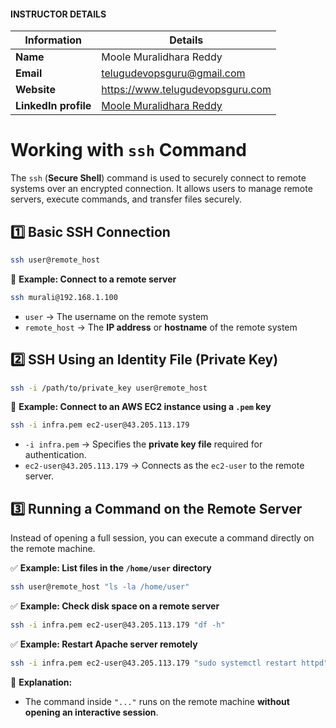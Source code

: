 #### INSTRUCTOR DETAILS

|  Information             | Details                                                                      |
|----------------------    |------------------------------------------------------------------------------|
| **Name**                 | Moole Muralidhara Reddy                                                      |
| **Email**                | telugudevopsguru@gmail.com                                                |
| **Website**              | https://www.telugudevopsguru.com               |
| **LinkedIn profile**     | [Moole Muralidhara Reddy](https://www.linkedin.com/in/moole-muralidhara-reddy) |

# **Working with `ssh` Command**  

The `ssh` (**Secure Shell**) command is used to securely connect to remote systems over an encrypted connection. It allows users to manage remote servers, execute commands, and transfer files securely.  

## **1️⃣ Basic SSH Connection**
```sh
ssh user@remote_host
```
📌 **Example: Connect to a remote server**
```sh
ssh murali@192.168.1.100
```
- `user` → The username on the remote system  
- `remote_host` → The **IP address** or **hostname** of the remote system  

## **2️⃣ SSH Using an Identity File (Private Key)**
```sh
ssh -i /path/to/private_key user@remote_host
```
📌 **Example: Connect to an AWS EC2 instance using a `.pem` key**
```sh
ssh -i infra.pem ec2-user@43.205.113.179
```
- `-i infra.pem` → Specifies the **private key file** required for authentication.  
- `ec2-user@43.205.113.179` → Connects as the `ec2-user` to the remote server.  

## **3️⃣ Running a Command on the Remote Server**
Instead of opening a full session, you can execute a command directly on the remote machine.

✅ **Example: List files in the `/home/user` directory**
```sh
ssh user@remote_host "ls -la /home/user"
```
✅ **Example: Check disk space on a remote server**
```sh
ssh -i infra.pem ec2-user@43.205.113.179 "df -h"
```
✅ **Example: Restart Apache server remotely**
```sh
ssh -i infra.pem ec2-user@43.205.113.179 "sudo systemctl restart httpd"
```

📌 **Explanation:**  
- The command inside `"..."` runs on the remote machine **without opening an interactive session**.  
